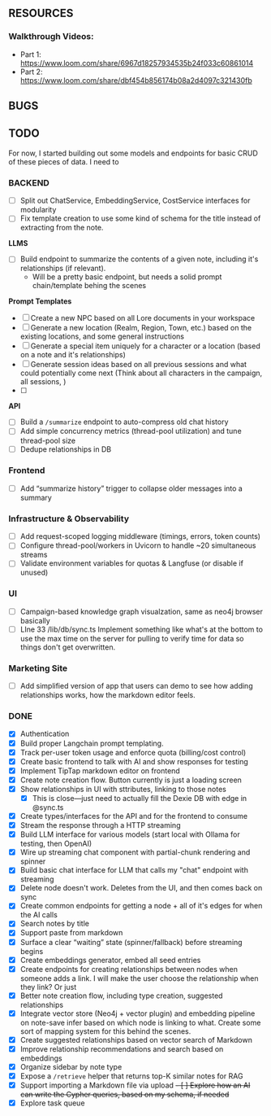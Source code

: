 ## RESOURCES

### Walkthrough Videos:
- Part 1: https://www.loom.com/share/6967d18257934535b24f033c60861014
- Part 2: https://www.loom.com/share/dbf454b856174b08a2d4097c321430fb


## BUGS


## TODO

For now, I started building out some models and endpoints for basic CRUD of these pieces of data. I need to 

### BACKEND

- [ ] Split out ChatService, EmbeddingService, CostService interfaces for modularity  
- [ ] Fix template creation to use some kind of schema for the title instead of extracting from the note. 

**LLMS**
- [ ] Build endpoint to summarize the contents of a given note, including it's relationships (if relevant). 
  - Will be a pretty basic endpoint, but needs a solid prompt chain/template behing the scenes

**Prompt Templates**
- [ ] Create a new NPC based on all Lore documents in your workspace
- [ ] Generate a new location (Realm, Region, Town, etc.) based on the existing locations, and some general instructions
- [ ] Generate a special item uniquely for a character or a location (based on a note and it's relationships)
- [ ] Generate session ideas based on all previous sessions and what could potentially come next (Think about all characters in the campaign, all sessions, )
- [ ]

**API**
- [ ] Build a `/summarize` endpoint to auto-compress old chat history
- [ ] Add simple concurrency metrics (thread-pool utilization) and tune thread-pool size  
- [ ] Dedupe relationships in DB

### Frontend
- [ ] Add “summarize history” trigger to collapse older messages into a summary  

### Infrastructure & Observability
- [ ] Add request-scoped logging middleware (timings, errors, token counts)  
- [ ] Configure thread-pool/workers in Uvicorn to handle ~20 simultaneous streams  
- [ ] Validate environment variables for quotas & Langfuse (or disable if unused)  

### UI
- [ ] Campaign-based knowledge graph visualzation, same as neo4j browser basically
- [ ] LIne 33 /lib/db/sync.ts Implement something like what's at the bottom to use the max time on the server for pulling to verify time for data so things don't get overwritten.

### Marketing Site
- [ ] Add simplified version of app that users can demo to see how adding relationships works, how the markdown editor feels.

### DONE
- [x] Authentication
- [x] Build proper Langchain prompt templating. 
- [x] Track per-user token usage and enforce quota (billing/cost control) 
- [x] Create basic frontend to talk with AI and show responses for testing
- [x] Implement TipTap markdown editor on frontend
- [x] Create note creation flow. Button currently is just a loading screen
- [x] Show relationships in UI with sttributes, linking to those notes
  - [x] This is close—just need to actually fill the Dexie DB with edge in @sync.ts
- [x] Create types/interfaces for the API and for the frontend to consume
- [x] Stream the response through a HTTP streaming
- [x] Build LLM interface for various models (start local with Ollama for testing, then OpenAI)
- [x] Wire up streaming chat component with partial-chunk rendering and spinner  
- [x] Build basic chat interface for LLM that calls my "chat" endpoint with streaming
- [x] Delete node doesn't work. Deletes from the UI, and then comes back on sync
- [x] Create common endpoints for getting a node + all of it's edges for when the AI calls
- [x] Search notes by title
- [x] Support paste from markdown
- [x] Surface a clear “waiting” state (spinner/fallback) before streaming begins  
- [x] Create embeddings generator, embed all seed entries
- [x] Create endpoints for creating relationships between nodes when someone adds a link. I will make the user choose the relationship when they link? Or just 
- [x] Better note creation flow, including type creation, suggested relationships
- [x] Integrate vector store (Neo4j + vector plugin) and embedding pipeline on note-save  infer based on which node is linking to what. Create some sort of mapping system for this behind the scenes.
- [x] Create suggested relationships based on vector search of Markdown
- [x] Improve relationship recommendations and search based on embeddings
- [x] Organize sidebar by note type
- [x] Expose a `/retrieve` helper that returns top-K similar notes for RAG 
- [x] Support importing a Markdown file via upload
~~- [ ] Explore how an AI can write the Cypher queries, based on my schema, if needed~~
- [x] Explore task queue